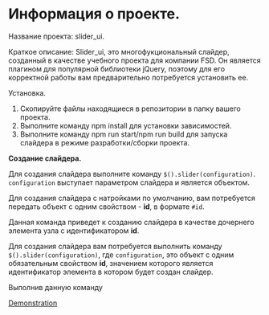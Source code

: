 # Информация о проекте.

Название проекта: slider_ui.

Краткое описание:
Slider_ui, это многофукциональный слайдер, созданный в качестве учебного проекта для компании FSD.
Он является плагином для популярной библиотеки jQuery, поэтому для его корректной работы
вам предварительно потребуется установить ее.

Установка.
1. Скопируйте файлы находящиеся в репозитории в папку вашего проекта.
2. Выполните команду npm install для установки зависимостей.
3. Выполните команду npm run start/npm run build для запуска слайдера в режиме разработки/сборки проекта.

**Создание слайдера.**

Для создания слайдера выполните команду `$().slider(configuration)`.
`configuration` выступает параметром слайдера и является объектом.

Для создания слайдера с натройками по умолчанию, вам потребуется передать объект
с одним свойством - **id**, в формате `#id`.

Данная команда приведет к созданию слайдера в качестве дочернего элемента узла с идентификатором **id**.





Для создания слайдера вам потребуется выполнить команду `$().slider(configuration)`,
где `configuration`, это объект с одним обязательным свойством **id**,
значением которого является идентификатор элемента в котором будет создан слайдер.


Выполнив данную команду 


[Demonstration](https://ivanushkapr.github.io/slider/index.html)
